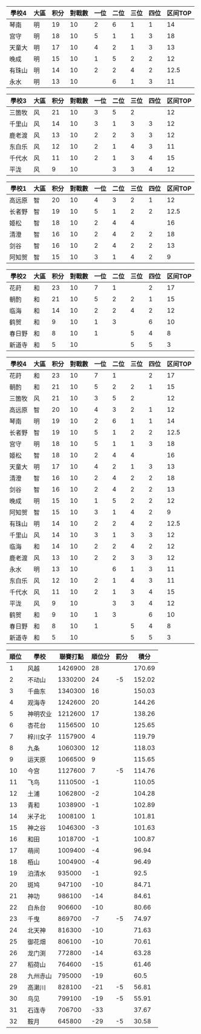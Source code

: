 | 學校4  | 大區 | 积分 | 對戰數 | 一位 | 二位 | 三位 | 四位 | 区间TOP |
| ------ | ---- | ---- | ------ | ---- | ---- | ---- | ---- | ------- |
| 琴南   | 明   | 19   | 10     | 2    | 6    | 1    | 1    | 14      |
| 宫守   | 明   | 18   | 10     | 5    | 1    | 1    | 3    | 18      |
| 天童大 | 明   | 17   | 10     | 4    | 2    | 1    | 3    | 13      |
| 晚成   | 明   | 15   | 10     | 1    | 5    | 2    | 2    | 12      |
| 有珠山 | 明   | 14   | 10     | 2    | 2    | 4    | 2    | 12.5    |
| 永水   | 明   | 13   | 10     |      | 6    | 1    | 3    | 11      |

| 學校3  | 大區 | 积分 | 對戰數 | 一位 | 二位 | 三位 | 四位 | 区间TOP |
| ------ | ---- | ---- | ------ | ---- | ---- | ---- | ---- | ------- |
| 三箇牧 | 风   | 21   | 10     | 3    | 5    | 2    |      | 12      |
| 千里山 | 风   | 14   | 10     | 3    | 1    | 3    | 3    | 12      |
| 鹿老渡 | 风   | 13   | 10     | 2    | 2    | 3    | 3    | 12      |
| 东白乐 | 风   | 12   | 10     | 2    | 1    | 4    | 3    | 11      |
| 千代水 | 风   | 11   | 10     | 2    | 1    | 3    | 4    | 15      |
| 平泷   | 风   | 9    | 10     |      | 3    | 3    | 4    | 12      |

| 學校1  | 大區 | 积分 | 對戰數 | 一位 | 二位 | 三位 | 四位 | 区间TOP |
| ------ | ---- | ---- | ------ | ---- | ---- | ---- | ---- | ------- |
| 高远原 | 智   | 20   | 10     | 4    | 3    | 2    | 1    | 12      |
| 长者野 | 智   | 19   | 10     | 5    | 1    | 2    | 2    | 12.5    |
| 姬松   | 智   | 18   | 10     | 2    | 4    | 4    |      | 16      |
| 清澄   | 智   | 16   | 10     | 2    | 4    | 2    | 2    | 18      |
| 剑谷   | 智   | 16   | 10     | 2    | 4    | 2    | 2    | 13      |
| 阿知贺 | 智   | 15   | 10     | 3    | 1    | 4    | 2    | 9       |

| 學校2  | 大區 | 积分 | 對戰數 | 一位 | 二位 | 三位 | 四位 | 区间TOP |
| ------ | ---- | ---- | ------ | ---- | ---- | ---- | ---- | ------- |
| 花莳   | 和   | 23   | 10     | 7    | 1    |      | 2    | 17      |
| 朝酌   | 和   | 21   | 10     | 5    | 2    | 2    | 1    | 15      |
| 临海   | 和   | 14   | 10     | 2    | 2    | 4    | 2    | 12      |
| 鹤贺   | 和   | 9    | 10     | 1    | 3    |      | 6    | 10      |
| 春日野 | 和   | 8    | 10     | 1    |      | 5    | 4    | 8       |
| 新道寺 | 和   | 5    | 10     |      |      | 5    | 5    | 3       |

| 學校4  | 大區 | 积分 | 對戰數 | 一位 | 二位 | 三位 | 四位 | 区间TOP |
| ------ | ---- | ---- | ------ | ---- | ---- | ---- | ---- | ------- |
| 花莳   | 和   | 23   | 10     | 7    | 1    |      | 2    | 17      |
| 朝酌   | 和   | 21   | 10     | 5    | 2    | 2    | 1    | 15      |
| 三箇牧 | 风   | 21   | 10     | 3    | 5    | 2    |      | 12      |
| 高远原 | 智   | 20   | 10     | 4    | 3    | 2    | 1    | 12      |
| 琴南   | 明   | 19   | 10     | 2    | 6    | 1    | 1    | 14      |
| 长者野 | 智   | 19   | 10     | 5    | 1    | 2    | 2    | 12.5    |
| 宫守   | 明   | 18   | 10     | 5    | 1    | 1    | 3    | 18      |
| 姬松   | 智   | 18   | 10     | 2    | 4    | 4    |      | 16      |
| 天童大 | 明   | 17   | 10     | 4    | 2    | 1    | 3    | 13      |
| 清澄   | 智   | 16   | 10     | 2    | 4    | 2    | 2    | 18      |
| 剑谷   | 智   | 16   | 10     | 2    | 4    | 2    | 2    | 13      |
| 晚成   | 明   | 15   | 10     | 1    | 5    | 2    | 2    | 12      |
| 阿知贺 | 智   | 15   | 10     | 3    | 1    | 4    | 2    | 9       |
| 有珠山 | 明   | 14   | 10     | 2    | 2    | 4    | 2    | 12.5    |
| 千里山 | 风   | 14   | 10     | 3    | 1    | 3    | 3    | 12      |
| 临海   | 和   | 14   | 10     | 2    | 2    | 4    | 2    | 12      |
| 鹿老渡 | 风   | 13   | 10     | 2    | 2    | 3    | 3    | 12      |
| 永水   | 明   | 13   | 10     |      | 6    | 1    | 3    | 11      |
| 东白乐 | 风   | 12   | 10     | 2    | 1    | 4    | 3    | 11      |
| 千代水 | 风   | 11   | 10     | 2    | 1    | 3    | 4    | 15      |
| 平泷   | 风   | 9    | 10     |      | 3    | 3    | 4    | 12      |
| 鹤贺   | 和   | 9    | 10     | 1    | 3    |      | 6    | 10      |
| 春日野 | 和   | 8    | 10     | 1    |      | 5    | 4    | 8       |
| 新道寺 | 和   | 5    | 10     |      |      | 5    | 5    | 3       |


| 順位 | 學校     | 聯賽打點 | 順位分 | 罰分 | 積分   |
| ---- | -------- | -------- | ------ | ---- | ------ |
| 1    | 风越     | 1426900  | 28     |      | 170.69 |
| 2    | 不动山   | 1330200  | 24     | -5   | 152.02 |
| 3    | 千曲东   | 1340300  | 16     |      | 150.03 |
| 4    | 观海寺   | 1242600  | 20     |      | 144.26 |
| 5    | 神明农业 | 1212600  | 17     |      | 138.26 |
| 6    | 杏花台   | 1156500  | 10     |      | 125.65 |
| 7    | 梓川女子 | 1157900  | 4      |      | 119.79 |
| 8    | 九条     | 1060300  | 12     |      | 118.03 |
| 9    | 运天原   | 1066500  | 9      |      | 115.65 |
| 10   | 今宫     | 1127600  | 7      | -5   | 114.76 |
| 11   | 飞鸟     | 1110500  | -1     |      | 110.05 |
| 12   | 土浦     | 1062800  | -2     |      | 104.28 |
| 13   | 青和     | 1038900  | -1     |      | 102.89 |
| 14   | 米子北   | 1008100  | 1      |      | 101.81 |
| 15   | 神之谷   | 1046300  | -3     |      | 101.63 |
| 16   | 和田     | 1018700  | -1     |      | 100.87 |
| 17   | 萌间     | 1009400  | -4     |      | 96.94  |
| 18   | 栢山     | 1004900  | -4     |      | 96.49  |
| 19   | 泊清水   | 935000   | -1     |      | 92.5   |
| 20   | 斑鸠     | 947100   | -10    |      | 84.71  |
| 21   | 神功     | 986100   | -14    |      | 84.61  |
| 22   | 白糸台   | 906600   | -10    |      | 80.66  |
| 23   | 千曳     | 869700   | -7     | -5   | 74.97  |
| 24   | 北天神   | 816300   | -10    |      | 71.63  |
| 25   | 御花畑   | 806100   | -10    |      | 70.61  |
| 26   | 龙门渕   | 772800   | -14    |      | 63.28  |
| 27   | 稻荷山   | 764600   | -15    |      | 61.46  |
| 28   | 九州赤山 | 795000   | -19    |      | 60.5   |
| 29   | 高濑川   | 828100   | -21    | -5   | 56.81  |
| 30   | 鸟见     | 799100   | -19    | -5   | 55.91  |
| 31   | 石连寺   | 706700   | -33    |      | 37.67  |
| 32   | 鞍月     | 645800   | -29    | -5   | 30.58  |
